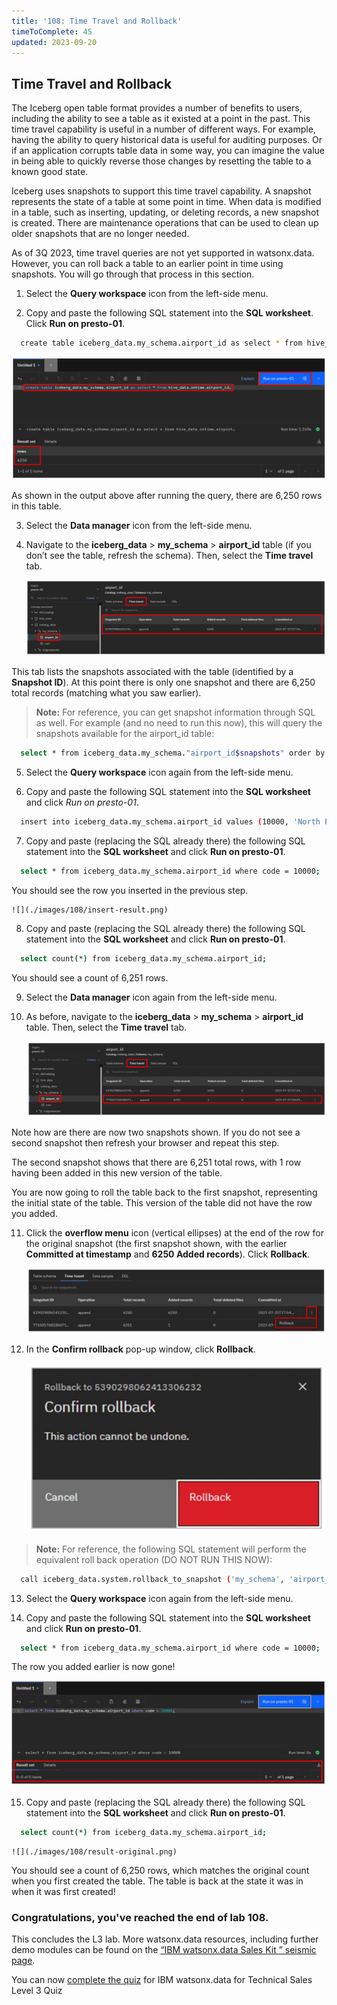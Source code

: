 ```yaml
---
title: '108: Time Travel and Rollback'
timeToComplete: 45
updated: 2023-09-20
---
```


## Time Travel and Rollback

The Iceberg open table format provides a number of benefits to users, including the ability to see a table as it existed at a point in the past. This time travel capability is useful in a number of different ways. For example, having the ability to query historical data is useful for auditing purposes. Or if an application corrupts table data in some way, you can imagine the value in being able to quickly reverse those changes by resetting the table to a known good state.

Iceberg uses snapshots to support this time travel capability. A snapshot represents the state of a table at some point in time. When data is modified in a table, such as inserting, updating, or deleting records, a new snapshot is created. There are maintenance operations that can be used to clean up older snapshots that are no longer needed.

As of 3Q 2023, time travel queries are not yet supported in watsonx.data. However, you can roll back a table to an earlier point in time using snapshots. You will go through that process in this section.


1. Select the **Query workspace** icon from the left-side menu.

2. Copy and paste the following SQL statement into the **SQL worksheet**. Click **Run on presto-01**.

  ```bash
    create table iceberg_data.my_schema.airport_id as select * from hive_data.ontime.airport_id;
  ```
  ![](./images/108/result.png)

  As shown in the output above after running the query, there are 6,250 rows in this table.

3. Select the **Data manager** icon from the left-side menu.

4. Navigate to the **iceberg_data** > **my_schema** > **airport_id** table (if you don’t see the table, refresh the schema). Then, select the **Time travel** tab.

    ![](./images/108/time-travel.png)

  This tab lists the snapshots associated with the table (identified by a **Snapshot ID**). At this point there is only one snapshot and there are 6,250 total records (matching what you saw earlier).

  > **Note:** For reference, you can get snapshot information through SQL as well. For example (and no need to run this now), this will query the snapshots available for the airport_id table:

  ```bash
    select * from iceberg_data.my_schema."airport_id$snapshots" order by committed_at;
  ```

5. Select the **Query workspace** icon again from the left-side menu.

6. Copy and paste the following SQL statement into the **SQL worksheet** and click *Run on presto-01*.

  ```bash
    insert into iceberg_data.my_schema.airport_id values (10000, 'North Pole: Reindeer Field');
  ```
7. Copy and paste (replacing the SQL already there) the following SQL statement into the **SQL worksheet** and click **Run on presto-01**.

  ```bash
    select * from iceberg_data.my_schema.airport_id where code = 10000;
  ```

  You should see the row you inserted in the previous step.

    ![](./images/108/insert-result.png)

8. Copy and paste (replacing the SQL already there) the following SQL statement into the **SQL worksheet** and click **Run on presto-01**.

  ```bash
    select count(*) from iceberg_data.my_schema.airport_id;
  ```
  You should see a count of 6,251 rows.

9. Select the **Data manager** icon again from the left-side menu.

10. As before, navigate to the **iceberg_data** > **my_schema** > **airport_id** table. Then, select the **Time travel** tab.

    ![](./images/108/time-travel-snapshot.png)

  Note how are there are now two snapshots shown. If you do not see a second snapshot then refresh your browser and repeat this step.

  The second snapshot shows that there are 6,251 total rows, with 1 row having been added in this new version of the table.

  You are now going to roll the table back to the first snapshot, representing the initial state of the table. This version of the table did not have the row you added.

11. Click the **overflow menu** icon (vertical ellipses) at the end of the row for the original snapshot (the first snapshot shown, with the earlier **Committed at timestamp** and **6250 Added records**). Click **Rollback**.

    ![](./images/108/rollback.png)

12. In the **Confirm rollback** pop-up window, click **Rollback**.

    ![](./images/108/rollback-confirm.png)


  > **Note:** For reference, the following SQL statement will perform the equivalent roll back operation (DO NOT RUN THIS NOW):

  ```bash
    call iceberg_data.system.rollback_to_snapshot ('my_schema', 'airport_id', <snapshotID>);
  ```

13. Select the **Query workspace** icon again from the left-side menu.

14. Copy and paste the following SQL statement into the **SQL worksheet** and click **Run on presto-01**.

  ```bash
    select * from iceberg_data.my_schema.airport_id where code = 10000;
  ```

  The row you added earlier is now gone!  

  ![](./images/108/rollback-result.png)

15. Copy and paste (replacing the SQL already there) the following SQL statement into the **SQL worksheet** and click **Run on presto-01**.

  ```bash
    select count(*) from iceberg_data.my_schema.airport_id;
  ```

    ![](./images/108/result-original.png)

  You should see a count of 6,250 rows, which matches the original count when you first created the table. The table is back at the state it was in when it was first created!

### Congratulations, you've reached the end of lab 108.

This concludes the L3 lab. More watsonx.data resources, including further demo modules can be found on the [“IBM watsonx.data Sales Kit
” seismic page](https://ibm.seismic.com/Link/Content/DCbbPfP64CX3RG4CJPH7bH8XjGBP).

You can now [complete the quiz](https://learn.ibm.com/course/view.php?id=13178) for IBM watsonx.data for Technical Sales Level 3 Quiz
